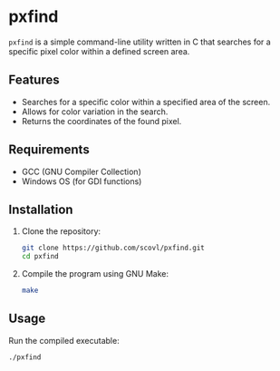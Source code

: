 # pxfind

`pxfind` is a simple command-line utility written in C that searches for a specific pixel color within a defined screen area. 

## Features

- Searches for a specific color within a specified area of the screen.
- Allows for color variation in the search.
- Returns the coordinates of the found pixel.

## Requirements

- GCC (GNU Compiler Collection)
- Windows OS (for GDI functions)

## Installation

1. Clone the repository:
    ```bash
    git clone https://github.com/scovl/pxfind.git
    cd pxfind
    ```

2. Compile the program using GNU Make:
    ```bash
    make
    ```

## Usage

Run the compiled executable:
```bash
./pxfind
```